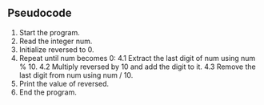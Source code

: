 ## Pseudocode

1. Start the program.
2. Read the integer num.
3. Initialize reversed to 0.
4. Repeat until num becomes 0:
4.1 Extract the last digit of num using num % 10.
4.2 Multiply reversed by 10 and add the digit to it.
4.3 Remove the last digit from num using num / 10.
5. Print the value of reversed.
6. End the program.